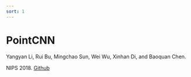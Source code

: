 ```yaml
---
sort: 1
---
```


# PointCNN

 Yangyan Li, Rui Bu, Mingchao Sun, Wei Wu, Xinhan Di, and Baoquan Chen.

NIPS 2018. [Github][Github]

[Github]:https://github.com/yangyanli/PointCNN
